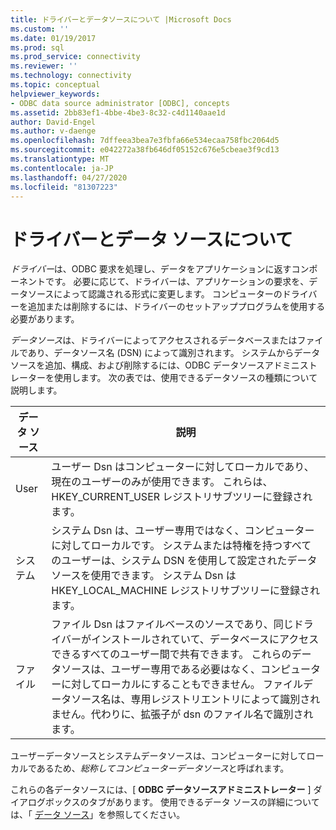 ```yaml
---
title: ドライバーとデータソースについて |Microsoft Docs
ms.custom: ''
ms.date: 01/19/2017
ms.prod: sql
ms.prod_service: connectivity
ms.reviewer: ''
ms.technology: connectivity
ms.topic: conceptual
helpviewer_keywords:
- ODBC data source administrator [ODBC], concepts
ms.assetid: 2bb83ef1-4bbe-4be3-8c32-c4d1140aae1d
author: David-Engel
ms.author: v-daenge
ms.openlocfilehash: 7dffeea3bea7e3fbfa66e534ecaa758fbc2064d5
ms.sourcegitcommit: e042272a38fb646df05152c676e5cbeae3f9cd13
ms.translationtype: MT
ms.contentlocale: ja-JP
ms.lasthandoff: 04/27/2020
ms.locfileid: "81307223"
---
```

# <a name="about-drivers-and-data-sources"></a>ドライバーとデータ ソースについて
*ドライバー*は、ODBC 要求を処理し、データをアプリケーションに返すコンポーネントです。 必要に応じて、ドライバーは、アプリケーションの要求を、データソースによって認識される形式に変更します。 コンピューターのドライバーを追加または削除するには、ドライバーのセットアッププログラムを使用する必要があります。  
  
 *データソース*は、ドライバーによってアクセスされるデータベースまたはファイルであり、データソース名 (DSN) によって識別されます。 システムからデータソースを追加、構成、および削除するには、ODBC データソースアドミニストレーターを使用します。 次の表では、使用できるデータソースの種類について説明します。  
  
|データ ソース|説明|  
|-----------------|-----------------|  
|User|ユーザー Dsn はコンピューターに対してローカルであり、現在のユーザーのみが使用できます。 これらは、HKEY_CURRENT_USER レジストリサブツリーに登録されます。|  
|システム|システム Dsn は、ユーザー専用ではなく、コンピューターに対してローカルです。 システムまたは特権を持つすべてのユーザーは、システム DSN を使用して設定されたデータソースを使用できます。 システム Dsn は HKEY_LOCAL_MACHINE レジストリサブツリーに登録されます。|  
|ファイル|ファイル Dsn はファイルベースのソースであり、同じドライバーがインストールされていて、データベースにアクセスできるすべてのユーザー間で共有できます。 これらのデータソースは、ユーザー専用である必要はなく、コンピューターに対してローカルにすることもできません。 ファイルデータソース名は、専用レジストリエントリによって識別されません。代わりに、拡張子が dsn のファイル名で識別されます。|  
  
 ユーザーデータソースとシステムデータソースは、コンピューターに対してローカルであるため、*総称してコンピューターデータソース*と呼ばれます。  
  
 これらの各データソースには、[ **ODBC データソースアドミニストレーター** ] ダイアログボックスのタブがあります。 使用できるデータ ソースの詳細については、「 [データ ソース](../../odbc/reference/data-sources.md)」を参照してください。
